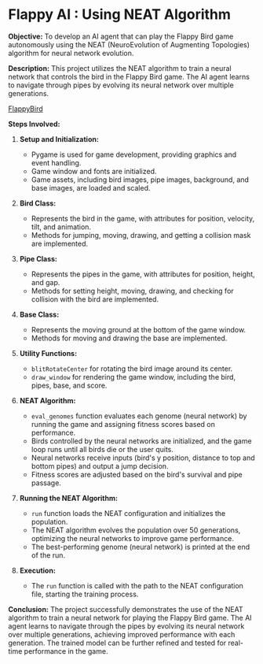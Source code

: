 # Flappy AI : Using NEAT Algorithm

**Objective:**
To develop an AI agent that can play the Flappy Bird game autonomously using the NEAT (NeuroEvolution of Augmenting Topologies) algorithm for neural network evolution.

**Description:**
This project utilizes the NEAT algorithm to train a neural network that controls the bird in the Flappy Bird game. The AI agent learns to navigate through pipes by evolving its neural network over multiple generations.

[FlappyBird](https://github.com/sourize/FlappyAI/blob/main/FlappyBird.mp4)

**Steps Involved:**

1. **Setup and Initialization:**
   - Pygame is used for game development, providing graphics and event handling.
   - Game window and fonts are initialized.
   - Game assets, including bird images, pipe images, background, and base images, are loaded and scaled.

2. **Bird Class:**
   - Represents the bird in the game, with attributes for position, velocity, tilt, and animation.
   - Methods for jumping, moving, drawing, and getting a collision mask are implemented.

3. **Pipe Class:**
   - Represents the pipes in the game, with attributes for position, height, and gap.
   - Methods for setting height, moving, drawing, and checking for collision with the bird are implemented.

4. **Base Class:**
   - Represents the moving ground at the bottom of the game window.
   - Methods for moving and drawing the base are implemented.

5. **Utility Functions:**
   - `blitRotateCenter` for rotating the bird image around its center.
   - `draw_window` for rendering the game window, including the bird, pipes, base, and score.

6. **NEAT Algorithm:**
   - `eval_genomes` function evaluates each genome (neural network) by running the game and assigning fitness scores based on performance.
   - Birds controlled by the neural networks are initialized, and the game loop runs until all birds die or the user quits.
   - Neural networks receive inputs (bird's y position, distance to top and bottom pipes) and output a jump decision.
   - Fitness scores are adjusted based on the bird's survival and pipe passage.

7. **Running the NEAT Algorithm:**
   - `run` function loads the NEAT configuration and initializes the population.
   - The NEAT algorithm evolves the population over 50 generations, optimizing the neural networks to improve game performance.
   - The best-performing genome (neural network) is printed at the end of the run.

8. **Execution:**
   - The `run` function is called with the path to the NEAT configuration file, starting the training process.

**Conclusion:**
The project successfully demonstrates the use of the NEAT algorithm to train a neural network for playing the Flappy Bird game. The AI agent learns to navigate through the pipes by evolving its neural network over multiple generations, achieving improved performance with each generation. The trained model can be further refined and tested for real-time performance in the game.
